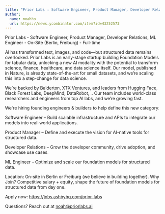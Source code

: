 ```yaml
---
title: "Prior Labs : Software Engineer, Product Manager, Developer Relations, ML Engineer"
author:
  name: noahho
  url: https://news.ycombinator.com/item?id=43252573
---
```

Prior Labs - Software Engineer, Product Manager, Developer Relations, ML Engineer - On-Site (Berlin, Freiburg) - Full-time

AI has transformed text, images, and code—but structured data remains overlooked. Prior Labs is an early-stage startup building Foundation Models for tabular data, unlocking a new AI modality with the potential to transform science, finance, healthcare, and data science itself. Our model, published in Nature, is already state-of-the-art for small datasets, and we’re scaling this into a step-change for data science.

We’re backed by Balderton, XTX Ventures, and leaders from Hugging Face, Black Forest Labs, DeepMind, DataRobot, .. Our team includes world-class researchers and engineers from top AI labs, and we’re growing fast.

We&#x27;re hiring founding engineers &amp; builders to help define this new category:

Software Engineer – Build scalable infrastructure and APIs to integrate our models into real-world applications.

Product Manager – Define and execute the vision for AI-native tools for structured data.

Developer Relations – Grow the developer community, drive adoption, and showcase use cases.

ML Engineer – Optimize and scale our foundation models for structured data.

Location: On-site in Berlin or Freiburg (we believe in building together).
Why Join? Competitive salary + equity, shape the future of foundation models for structured data from day one.

Apply now: <a href="https:&#x2F;&#x2F;jobs.ashbyhq.com&#x2F;prior-labs" rel="nofollow">https:&#x2F;&#x2F;jobs.ashbyhq.com&#x2F;prior-labs</a>

Questions? Reach out at noah@priorlabs.ai
<JobApplication />
